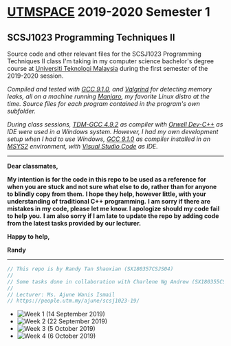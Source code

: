 # [UTMSPACE](https://www4.utmspace.edu.my/) 2019-2020 Semester 1
## SCSJ1023 Programming Techniques II
Source code and other relevant files for the SCSJ1023 Programming Techniques II class I'm taking in my computer science bachelor's degree course at [Universiti Teknologi Malaysia](http://www.utm.my/) during the first semester of the 2019-2020 session.

*Compiled and tested with [GCC 9.1.0](https://gcc.gnu.org),  and [Valgrind](http://valgrind.org/) for detecting memory leaks, all on a machine running [Manjaro](https://manjaro.org/), my favorite Linux distro at the time. Source files for each program contained in the program's own subfolder.*

*During class sessions, [TDM-GCC 4.9.2](http://tdm-gcc.tdragon.net/) as compiler with [Orwell Dev-C++](https://sourceforge.net/projects/orwelldevcpp/) as IDE were used in a Windows system. However, I had my own development setup when I had to use Windows, [GCC 9.1.0](https://gcc.gnu.org) as compiler installed in an [MSYS2](http://www.msys2.org/) environment, with [Visual Studio Code](https://code.visualstudio.com/) as IDE.*

<hr>

**Dear classmates,**

**My intention is for the code in this repo to be used as a reference for when you are stuck and not sure what else to do, rather than for anyone to blindly copy from them.**
**I hope they help, however little, with your understanding of traditional C++ programming.**
**I am sorry if there are mistakes in my code, please let me know. I apologize should my code fail to help you.**
**I am also sorry if I am late to update the repo by adding code from the latest tasks provided by our lecturer.**



**Happy to help,**

**Randy**

<hr>

```cpp
// This repo is by Randy Tan Shaoxian (SX180357CSJS04)
//
// Some tasks done in collaboration with Charlene Ng Andrew (SX180355CSJS04)
//
// Lecturer: Ms. Ajune Wanis Ismail
// https://people.utm.my/ajune/scsj1023-19/
```

* ![Week 1 (14 September 2019)](week_01_14-Sep-2019/)
* ![Week 2 (22 September 2019)](week_02_22-Sep-2019/)
* ![Week 3 (5 October 2019)](week_03_05-Oct-2019/)
* ![Week 4 (6 October 2019)](week_04_06-Oct-2019/)